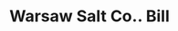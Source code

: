 ---
doi: 10.7916/D8989K58
date_other: '1890'
date_other_textual: 1890-1899
form: printed ephemera
genre:
- Invoices
name:
- Warsaw Salt Co.
object_in_context_url: https://biggert.cul.columbia.edu/items/view/ave_biggert_01229
subject_hierarchical_geographic:
- Warsaw, New York, United States
subject_name:
- Warsaw Salt Co.
title: Warsaw Salt Co.. Bill
sort_title: Warsaw Salt Co.. Bill
call_number: ave_biggert_01229
coordinates:
- 42.74,-78.13305555555554
pid: ave_biggert_01229
identifiers: ave_biggert_01229
thumbnail: https://derivativo-2.library.columbia.edu/iiif/2/ldpd:343463/full/!256,256/0/native.jpg
permalink: "/items/ave_biggert_01229/"
layout: iiif-image-page
---